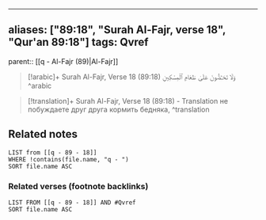
---
aliases: ["89:18", "Surah Al-Fajr, verse 18", "Qur'an 89:18"]
tags: Qvref
---

parent:: [[q - Al-Fajr (89)|Al-Fajr]]

> [!arabic]+ Surah Al-Fajr, Verse 18 (89:18)
> <span class="quran-arabic">وَلَا تَحَـٰٓضُّونَ عَلَىٰ طَعَامِ ٱلْمِسْكِينِ</span>
^arabic

> [!translation]+ Surah Al-Fajr, Verse 18 (89:18) - Translation
> не побуждаете друг друга кормить бедняка,
^translation



## Related notes
```dataview
LIST from [[q - 89 - 18]]
WHERE !contains(file.name, "q - ")
SORT file.name ASC
```

### Related verses (footnote backlinks)
```dataview
LIST FROM [[q - 89 - 18]] AND #Qvref
SORT file.name ASC
```

